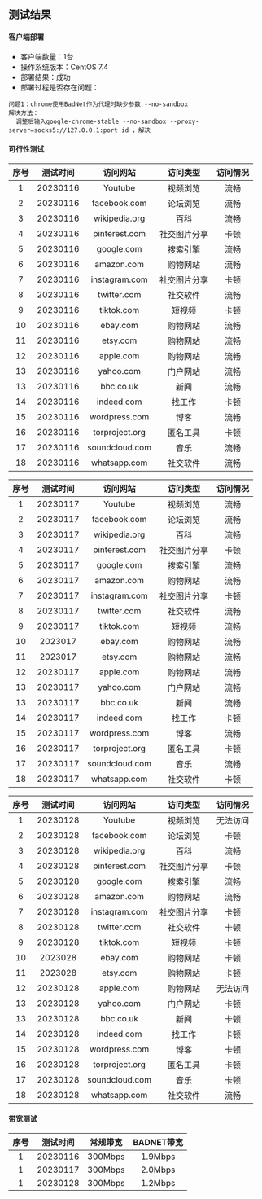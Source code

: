 ## 测试结果
#### 客户端部署
- 客户端数量：1台
- 操作系统版本：CentOS 7.4
- 部署结果：成功
- 部署过程是否存在问题：
  

```
问题1：chrome使用BadNet作为代理时缺少参数 --no-sandbox 
解决方法：
  调整后输入google-chrome-stable --no-sandbox --proxy-server=socks5://127.0.0.1:port id ，解决
```


#### 可行性测试
序号   | 测试时间 | 访问网站 | 访问类型 | 访问情况
:---: | :----: | :----: | :----: | :----:
1 | 20230116 | Youtube | 视频浏览 | 流畅
2 | 20230116 | facebook.com | 论坛浏览 | 流畅
3 | 20230116 | wikipedia.org | 百科 | 流畅
4 | 20230116 | pinterest.com | 社交图片分享 | 卡顿
5 | 20230116 | google.com | 搜索引擎 | 流畅
6 | 20230116 | amazon.com | 购物网站 | 流畅
7 | 20230116 | instagram.com | 社交图片分享 | 卡顿
8 | 20230116 | twitter.com | 社交软件 | 流畅
9 | 20230116 | tiktok.com | 短视频 | 卡顿
10 | 20230116 | ebay.com | 购物网站 | 流畅
11 | 20230116 | etsy.com | 购物网站 | 流畅
12 | 20230116 | apple.com | 购物网站 | 流畅
13 | 20230116 | yahoo.com | 门户网站 | 流畅
13 | 20230116 | bbc.co.uk | 新闻 | 流畅
14 | 20230116 | indeed.com | 找工作 | 卡顿
15 | 20230116 | wordpress.com | 博客 | 流畅
16 | 20230116 | torproject.org  | 匿名工具 | 卡顿
17 | 20230116 | soundcloud.com  | 音乐 | 流畅
18 | 20230116 | whatsapp.com  | 社交软件 | 流畅

序号   | 测试时间 | 访问网站 | 访问类型 | 访问情况
:---: | :----: | :----: | :----: | :----:
1 | 20230117 | Youtube | 视频浏览 | 流畅
2 | 20230117 | facebook.com | 论坛浏览 | 流畅
3 | 20230117 | wikipedia.org | 百科 | 流畅
4 | 20230117 | pinterest.com | 社交图片分享 | 卡顿
5 | 20230117 | google.com | 搜索引擎 | 流畅
6 | 20230117 | amazon.com | 购物网站 | 流畅
7 | 20230117 | instagram.com | 社交图片分享 | 卡顿
8 | 20230117 | twitter.com | 社交软件 | 流畅
9 | 20230117 | tiktok.com | 短视频 | 流畅
10 | 2023017 | ebay.com | 购物网站 | 流畅
11 | 2023017 | etsy.com | 购物网站 | 流畅
12 | 20230117 | apple.com | 购物网站 | 流畅
13 | 20230117 | yahoo.com | 门户网站 | 流畅
13 | 20230117 | bbc.co.uk | 新闻 | 流畅
14 | 20230117 | indeed.com | 找工作 | 卡顿
15 | 20230117 | wordpress.com | 博客 | 流畅
16 | 20230117 | torproject.org  | 匿名工具 | 卡顿
17 | 20230117 | soundcloud.com  | 音乐 | 流畅
18 | 20230117 | whatsapp.com  | 社交软件 | 卡顿

序号   | 测试时间 | 访问网站 | 访问类型 | 访问情况
:---: | :----: | :----: | :----: | :----:
1 | 20230128 | Youtube | 视频浏览 | 无法访问
2 | 20230128 | facebook.com | 论坛浏览 | 卡顿
3 | 20230128 | wikipedia.org | 百科 | 流畅
4 | 20230128 | pinterest.com | 社交图片分享 | 卡顿
5 | 20230128 | google.com | 搜索引擎 | 流畅
6 | 20230128 | amazon.com | 购物网站 | 流畅
7 | 20230128 | instagram.com | 社交图片分享 | 卡顿
8 | 20230128 | twitter.com | 社交软件 | 卡顿
9 | 20230128 | tiktok.com | 短视频 | 卡顿
10 | 2023028 | ebay.com | 购物网站 | 卡顿
11 | 2023028 | etsy.com | 购物网站 | 卡顿
12 | 20230128 | apple.com | 购物网站 | 无法访问
13 | 20230128 | yahoo.com | 门户网站 | 卡顿
13 | 20230128 | bbc.co.uk | 新闻 | 卡顿
14 | 20230128 | indeed.com | 找工作 | 卡顿
15 | 20230128 | wordpress.com | 博客 | 卡顿
16 | 20230128 | torproject.org  | 匿名工具 | 卡顿
17 | 20230128 | soundcloud.com  | 音乐 | 卡顿
18 | 20230128 | whatsapp.com  | 社交软件 | 流畅
#### 带宽测试
| 序号 | 测试时间 | 常规带宽 | BADNET带宽 |  
| :---:| :----: | :----: | :----: |
| 1 | 20230116 | 300Mbps | 1.9Mbps |
| 1 | 20230117 | 300Mbps | 2.0Mbps |
| 1 | 20230128 | 300Mbps | 1.2Mbps |
